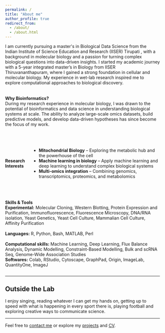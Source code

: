 ```yaml
---
permalink: /
title: "About me"
author_profile: true
redirect_from: 
  - /about/
  - /about.html
---
```


I am currently pursuing a master's in Biological Data Science from the Indian Institute of Science Education and Research (IISER) Tirupati , with a background in molecular biology and a passion for turning complex biological questions into data-driven insights. I started my academic journey with a 5-year integrated master’s in Biology from IISER Thiruvananthapuram, where I gained a strong foundation in cellular and molecular biology. My experience in wet-lab research inspired me to explore computational approaches to biological discovery.

<div style="display: flex; align-items: center; margin-top: 20px;">
  <p>
    <strong>Why Bioinformatics?</strong><br>
    During my research experience in molecular biology, I was drawn to the potential of bioinformatics and data science in understanding biological systems at scale. The ability to analyze large-scale omics datasets, build predictive models, and develop data-driven hypotheses has since become the focus of my work.
  </p>
</div>

<div style="display: flex; align-items: center; margin-top: 40px;">
  <p style="margin-right: 20px;">
    <strong>Research Interests</strong><br>
    <ul>
      <li><strong>Mitochondrial Biology</strong> – Exploring the metabolic hub and the powerhouse of the cell</li>
      <li><strong>Machine learning in biology</strong> – Apply machine learning and deep learning to understand complex biological systems</li>
      <li><strong>Multi-omics integration</strong> – Combining genomics, transcriptomics, proteomics, and metabolomics</li>
    </ul>
  </p>
</div>

<div style="display: flex; align-items: center; margin-top: 40px;">
  <p>
    <strong>Skills & Tools</strong><br>
    <strong>Experimental:</strong> Molecular Cloning, Western Blotting, Protein Expression and Purification, Immunofluorescence, Fluorescence Microscopy, DNA/RNA isolation, Yeast Genetics, Yeast Cell Culture, Mammalian Cell Culture, Affinity Purification<br><br>
    <strong>Languages:</strong> R, Python, Bash, MATLAB, Perl<br><br>
    <strong>Computational skills:</strong> Machine Learning, Deep Learning, Flux Balance Analysis, Dynamic Modelling, Constraint-Based Modelling, Bulk and scRNA Seq, Genome-Wide Association Studies<br>
    <strong>Softwares:</strong> Colab, RStudio, Cytoscape, GraphPad, Origin, ImageLab, QuantityOne, ImageJ
  </p>
</div>

---

## Outside the Lab

I enjoy singing, reading whatever I can get my hands on, getting up to speed with what is happening in every sport there is, playing football and exploring creative ways to communicate science.

---

Feel free to [contact me](mailto:rithwikrar98@gmail.com) or explore my [projects](/rithwiknambiar.github.io/projects/) and [CV](/rithwiknambiar.github.io/CV.pdf).
